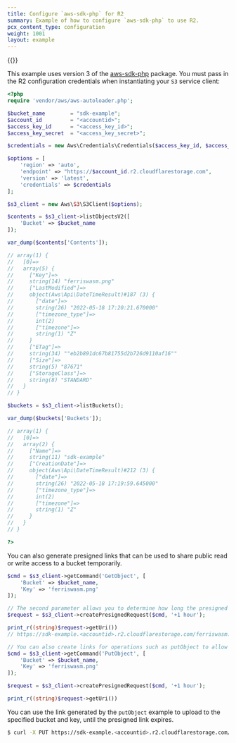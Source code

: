 ```yaml
---
title: Configure `aws-sdk-php` for R2
summary: Example of how to configure `aws-sdk-php` to use R2.
pcx_content_type: configuration
weight: 1001
layout: example
---
```


{{<render file="_keys.md">}}

This example uses version 3 of the [aws-sdk-php](https://packagist.org/packages/aws/aws-sdk-php) package. You must pass in the R2 configuration credentials when instantiating your `S3` service client:

```php
<?php
require 'vendor/aws/aws-autoloader.php';

$bucket_name        = "sdk-example";
$account_id         = "<accountid>";
$access_key_id      = "<access_key_id>";
$access_key_secret  = "<access_key_secret>";

$credentials = new Aws\Credentials\Credentials($access_key_id, $access_key_secret);

$options = [
    'region' => 'auto',
    'endpoint' => "https://$account_id.r2.cloudflarestorage.com",
    'version' => 'latest',
    'credentials' => $credentials
];

$s3_client = new Aws\S3\S3Client($options);

$contents = $s3_client->listObjectsV2([
    'Bucket' => $bucket_name
]);

var_dump($contents['Contents']);

// array(1) {
//   [0]=>
//   array(5) {
//     ["Key"]=>
//     string(14) "ferriswasm.png"
//     ["LastModified"]=>
//     object(Aws\Api\DateTimeResult)#187 (3) {
//       ["date"]=>
//       string(26) "2022-05-18 17:20:21.670000"
//       ["timezone_type"]=>
//       int(2)
//       ["timezone"]=>
//       string(1) "Z"
//     }
//     ["ETag"]=>
//     string(34) ""eb2b891dc67b81755d2b726d9110af16""
//     ["Size"]=>
//     string(5) "87671"
//     ["StorageClass"]=>
//     string(8) "STANDARD"
//   }
// }

$buckets = $s3_client->listBuckets();

var_dump($buckets['Buckets']);

// array(1) {
//   [0]=>
//   array(2) {
//     ["Name"]=>
//     string(11) "sdk-example"
//     ["CreationDate"]=>
//     object(Aws\Api\DateTimeResult)#212 (3) {
//       ["date"]=>
//       string(26) "2022-05-18 17:19:59.645000"
//       ["timezone_type"]=>
//       int(2)
//       ["timezone"]=>
//       string(1) "Z"
//     }
//   }
// }

?>
```
  
You can also generate presigned links that can be used to share public read or write access to a bucket temporarily.

```php
$cmd = $s3_client->getCommand('GetObject', [
    'Bucket' => $bucket_name,
    'Key' => 'ferriswasm.png'
]);

// The second parameter allows you to determine how long the presigned link is valid.
$request = $s3_client->createPresignedRequest($cmd, '+1 hour');

print_r((string)$request->getUri())
// https://sdk-example.<accountid>.r2.cloudflarestorage.com/ferriswasm.png?X-Amz-Content-Sha256=UNSIGNED-PAYLOAD&X-Amz-Algorithm=AWS4-HMAC-SHA256&X-Amz-Credential=<credential>&X-Amz-Date=<timestamp>&X-Amz-SignedHeaders=host&X-Amz-Expires=3600&X-Amz-Signature=<signature>

// You can also create links for operations such as putObject to allow temporary write access to a specific key.
$cmd = $s3_client->getCommand('PutObject', [
    'Bucket' => $bucket_name,
    'Key' => 'ferriswasm.png'
]);

$request = $s3_client->createPresignedRequest($cmd, '+1 hour');

print_r((string)$request->getUri())
```

You can use the link generated by the `putObject` example to upload to the specified bucket and key, until the presigned link expires.

```sh
$ curl -X PUT https://sdk-example.<accountid>.r2.cloudflarestorage.com/ferriswasm.png?X-Amz-Content-Sha256=UNSIGNED-PAYLOAD&X-Amz-Algorithm=AWS4-HMAC-SHA256&X-Amz-Credential=<credential>&X-Amz-Date=<timestamp>&X-Amz-SignedHeaders=host&X-Amz-Expires=3600&X-Amz-Signature=<signature> --data-binary @ferriswasm.png
```
